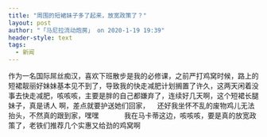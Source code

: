 ```yaml
---
title: "周围的短裙妹子多了起来，放宽政策了？"
layout: post
author: "「马尼拉流动炮房」 on 2020-1-19 19:39"
header-style: text
tags:
  - 新闻
---
```


<head></head>
<body>
  作为一名国际屌丝痴汉，喜欢下班散步是我的必修课，之前严打鸡窝时候，路上的短裙靓丽好妹妹基本见不到了，导致我的快走减肥计划搁置了许久，这两天闲着没事去快走减肥，咳咳咳，主要是胖的自己都嫌弃了，连续好几天啊，这个短裙长腿妹子，真是诱人 啊，差点就要护送她们回家，&nbsp; &nbsp; 还好我坐怀不乱的废物鸡儿无法抬头，不然真的跟到家，嘿嘿&nbsp; &nbsp;&nbsp; &nbsp;&nbsp; &nbsp;&nbsp; &nbsp; 我在马卡蒂这边，咳咳咳，要是真的放宽政策了，老铁们推荐几个实惠又给劲的鸡窝啊
 <br>
</body>


